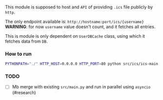 

This module is supposed to host and `API` of providing `.ics` file publicly by `http`.

The only endpoint available is: `http://hostname:port/ics/{username}` <br>
**WARNING**: for now `username` value doesn't count, and it fetches all entries.

This is module is only dependent on `UserDBCache` class, using which it fetches data from `DB`.

### How to run

```bash
PYTHONPATH="./" HTTP_HOST=0.0.0.0 HTTP_PORT=80 python src/ics/ics-main.py
```

### TODO

- [ ] Mb merge with existing `src/main.py` and run in parallel using `asyncio` (#research)
